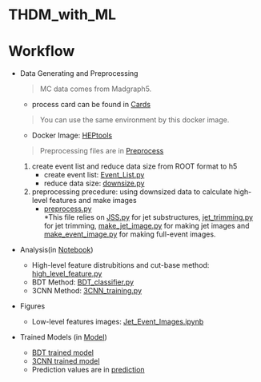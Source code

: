# THDM_with_ML


# Workflow 
* Data Generating and Preprocessing  
    
    > MC data comes from Madgraph5. 
    * process card can be found in [Cards](https://github.com/alan200276/THDM_with_ML/tree/main/Cards)

    > You can use the same environment by this docker image. 
    * Docker Image: [HEPtools](https://hub.docker.com/repository/docker/alan200276/ubuntu)

    > Preprocessing files are in [Preprocess](https://github.com/alan200276/THDM_with_ML/tree/main/Preprocess)
    1. create event list and reduce data size from ROOT format to h5  
        * create event list: [Event_List.py](https://github.com/alan200276/THDM_with_ML/blob/main/Preprocess/Event_List.py)  
        * reduce data size: [downsize.py](https://github.com/alan200276/THDM_with_ML/blob/main/Preprocess/downsize.py)
    2. preprocessing precedure: using downsized data to calculate high-level features and make images
        * [preprocess.py](https://github.com/alan200276/THDM_with_ML/blob/main/Preprocess/preprocess.py)  
        *This file relies on [JSS.py](https://github.com/alan200276/THDM_with_ML/blob/main/Preprocess/JSS.py) for jet substructures, [jet_trimming.py](https://github.com/alan200276/THDM_with_ML/blob/main/Preprocess/jet_trimming.py) for jet trimming, [make_jet_image.py](https://github.com/alan200276/THDM_with_ML/blob/main/Preprocess/make_jet_image.py) for making jet images and [make_event_image.py](https://github.com/alan200276/THDM_with_ML/blob/main/Preprocess/make_event_image.py) for making full-event images.

* Analysis(in [Notebook](https://github.com/alan200276/THDM_with_ML/tree/main/Notebook))
    * High-level feature distrubitions and cut-base method: [high_level_feature.py](https://github.com/alan200276/THDM_with_ML/blob/main/Notebook/high_level_feature.py)
    * BDT Method: [BDT_classifier.py](https://github.com/alan200276/THDM_with_ML/blob/main/Notebook/BDT_classifier.py)
    * 3CNN Method: [3CNN_training.py](https://github.com/alan200276/THDM_with_ML/blob/main/Notebook/3CNN_training.py)

* Figures
    * Low-level features images: [Jet_Event_Images.ipynb](https://github.com/alan200276/THDM_with_ML/blob/main/Notebook/Jet_Event_Images.ipynb)

* Trained Models (in [Model](https://github.com/alan200276/THDM_with_ML/tree/main/Model))
    * [BDT trained model](https://github.com/alan200276/THDM_with_ML/blob/main/Model/clf_GBDT_2000.h5)
    * [3CNN trained model](https://github.com/alan200276/THDM_with_ML/blob/main/Model/model_3cnn_500_norm.h5)
    * Prediction values are in [prediction](https://github.com/alan200276/THDM_with_ML/tree/main/Model/prediction)